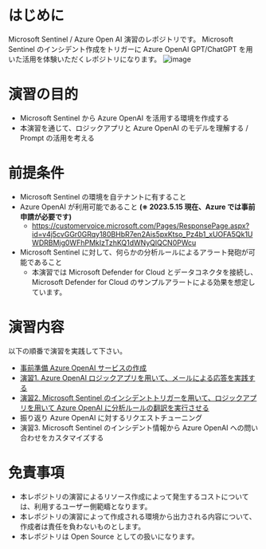 # はじめに
Microsoft Sentinel / Azure Open AI 演習のレポジトリです。
Microsoft Sentinel のインシデント作成をトリガーに Azure OpenAI GPT/ChatGPT を用いた活用を体験いただくレポジトリになります。
![image](https://github.com/hisashin0728/SentinelAzureOpenAI/assets/55295601/96135a01-3aff-471a-8a37-0c373fd50db4)

# 演習の目的
- Microsoft Sentinel から Azure OpenAI を活用する環境を作成する
- 本演習を通じて、ロジックアプリと Azure OpenAI のモデルを理解する / Prompt の活用を考える

# 前提条件
- Microsoft Sentinel の環境を自テナントに有すること
- Azure OpenAI が利用可能であること **(※ 2023.5.15 現在、Azure では事前申請が必要です)**
  -   https://customervoice.microsoft.com/Pages/ResponsePage.aspx?id=v4j5cvGGr0GRqy180BHbR7en2Ais5pxKtso_Pz4b1_xUOFA5Qk1UWDRBMjg0WFhPMkIzTzhKQ1dWNyQlQCN0PWcu
- Microsoft Sentinel に対して、何らかの分析ルールによるアラート発砲が可能であること
  -   本演習では Microsoft Defender for Cloud とデータコネクタを接続し、Microsoft Defender for Cloud のサンプルアラートによる効果を想定しています。

# 演習内容
以下の順番で演習を実践して下さい。
- [事前準備 Azure OpenAI サービスの作成](https://github.com/hisashin0728/SentinelAzureOpenAI/blob/main/preconfiguration.md)
- [演習1. Azure OpenAI ロジックアプリを用いて、メールによる応答を実践する](https://github.com/hisashin0728/SentinelAzureOpenAI/blob/main/Work1.md)
- [演習2. Microsoft Sentinel のインシデントトリガーを用いて、ロジックアプリを用いて Azure OpenAI に分析ルールの翻訳を実行させる](https://github.com/hisashin0728/SentinelAzureOpenAI/blob/main/Work2.md)
- 振り返り Azure OpenAI に対するリクエストチューニング
- 演習3. Microsoft Sentinel のインシデント情報から Azure OpenAI への問い合わせをカスタマイズする

# 免責事項
- 本レポジトリの演習によるリソース作成によって発生するコストについては、利用するユーザー側範疇となります。
- 本レポジトリの演習によって作成される環境から出力される内容について、作成者は責任を負わないものとします。
- 本レポジトリは Open Source としての扱いになります。 
